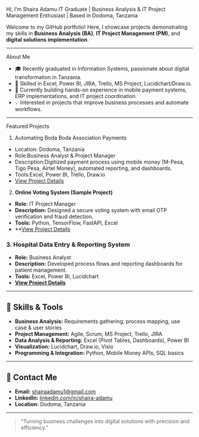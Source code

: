 Hi, I’m Shaira Adamu
IT Graduate | Business Analysis & IT Project Management Enthusiast | Based in Dodoma, Tanzania

Welcome to my GitHub portfolio! Here, I showcase projects demonstrating my skills in **Business Analysis (BA)**, **IT Project Management (PM)**, and **digital solutions implementation**.  

---

 About Me
- 🎓 Recently graduated in Information Systems, passionate about digital transformation in Tanzania.  
- 💼 Skilled in Excel, Power BI, JIRA, Trello, MS Project, Lucidchart/Draw.io.  
- 🌱 Currently building hands-on experience in mobile payment systems, ERP implementations, and IT project coordination.  
- 💡 Interested in projects that improve business processes and automate workflows.  

---

 Featured Projects

 1. Automating Boda Boda Association Payments
- Location: Dodoma, Tanzania  
- Role:Business Analyst & Project Manager  
- Description:Digitized payment process using mobile money (M-Pesa, Tigo Pesa, Airtel Money), automated reporting, and dashboards.  
- Tools:Excel, Power BI, Trello, Draw.io  
- [View Project Details](./BodaBoda_Payment_Project.md)  

2. **Online Voting System (Sample Project)**
- **Role:** IT Project Manager  
- **Description:** Designed a secure voting system with email OTP verification and fraud detection.  
- **Tools:** Python, TensorFlow, FastAPI, Excel  
- **[View Project Details](./VotingSystem_Project.md)  

### 3. Hospital Data Entry & Reporting System
- **Role:** Business Analyst  
- **Description:** Developed process flows and reporting dashboards for patient management.  
- **Tools:** Excel, Power BI, Lucidchart  
- **[View Project Details](./HospitalDataEntrySystem.md)**  

---

## 🔹 Skills & Tools
- **Business Analysis:** Requirements gathering, process mapping, use case & user stories  
- **Project Management:** Agile, Scrum, MS Project, Trello, JIRA  
- **Data Analysis & Reporting:** Excel (Pivot Tables, Dashboards), Power BI  
- **Visualization:** Lucidchart, Draw.io, Visio  
- **Programming & Integration:** Python, Mobile Money APIs, SQL basics  

---

## 🔹 Contact Me
- **Email:** shairaadamu1@gmail.com  
- **LinkedIn:** [linkedin.com/in/shaira-adamu](https://linkedin.com/in/shaira-adamu)  
- **Location:** Dodoma, Tanzania  

---

> “Turning business challenges into digital solutions with precision and efficiency.”


